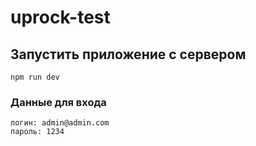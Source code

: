 # uprock-test

## Запустить приложение с сервером
```
npm run dev
```

### Данные для входа
```
логин: admin@admin.com
пароль: 1234
```



